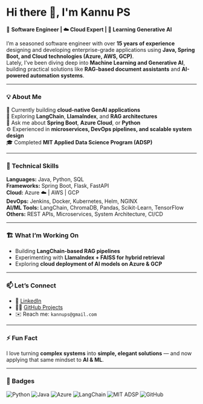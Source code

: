 # Hi there 👋, I'm Kannu PS

🚀 **Software Engineer | ☁️ Cloud Expert | 🤖 Learning Generative AI**

I’m a seasoned software engineer with over **15 years of experience** designing and developing enterprise-grade applications using **Java, Spring Boot, and Cloud technologies (Azure, AWS, GCP)**.  
Lately, I’ve been diving deep into **Machine Learning and Generative AI**, building practical solutions like **RAG-based document assistants** and **AI-powered automation systems**.

---

### 💡 About Me
🔭 Currently building **cloud-native GenAI applications**  
🌱 Exploring **LangChain**, **LlamaIndex**, and **RAG architectures**  
💬 Ask me about **Spring Boot**, **Azure Cloud**, or **Python**  
⚙️ Experienced in **microservices, DevOps pipelines, and scalable system design**  
🎓 Completed **MIT Applied Data Science Program (ADSP)**  

---

### 🧠 Technical Skills
**Languages:** Java, Python, SQL  
**Frameworks:** Spring Boot, Flask, FastAPI  
**Cloud:** Azure ☁️ | AWS | GCP  
**DevOps:** Jenkins, Docker, Kubernetes, Helm, NGINX  
**AI/ML Tools:** LangChain, ChromaDB, Pandas, Scikit-Learn, TensorFlow  
**Others:** REST APIs, Microservices, System Architecture, CI/CD  

---

### 🏗️ What I’m Working On
- Building **LangChain-based RAG pipelines**
- Experimenting with **LlamaIndex + FAISS for hybrid retrieval**
- Exploring **cloud deployment of AI models on Azure & GCP**

---

### 📫 Let’s Connect
- 💼 [LinkedIn](https://www.linkedin.com/in/kannups)
- 🧑‍💻 [GitHub Projects](https://github.com/kannups)
- ✉️ Reach me: `kannups@gmail.com`

---

### ⚡ Fun Fact
I love turning **complex systems** into **simple, elegant solutions** — and now applying that same mindset to **AI & ML**.

---

### 🧿 Badges
![Python](https://img.shields.io/badge/Python-3776AB?style=for-the-badge&logo=python&logoColor=white)
![Java](https://img.shields.io/badge/Java-ED8B00?style=for-the-badge&logo=openjdk&logoColor=white)
![Azure](https://img.shields.io/badge/Azure-0089D6?style=for-the-badge&logo=microsoftazure&logoColor=white)
![LangChain](https://img.shields.io/badge/LangChain-12100E?style=for-the-badge&logo=chainlink&logoColor=white)
![MIT ADSP](https://img.shields.io/badge/MIT-Data%20Science-red?style=for-the-badge)
![GitHub](https://img.shields.io/badge/GitHub-181717?style=for-the-badge&logo=github)
